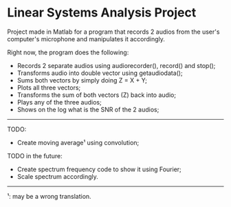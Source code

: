 # Linear Systems Analysis Project

Project made in Matlab for a program that records 2 audios from the user's computer's microphone and manipulates it accordingly.

Right now, the program does the following:
- Records 2 separate audios using audiorecorder(), record() and stop();
- Transforms audio into double vector using getaudiodata();
- Sums both vectors by simply doing Z = X + Y;
- Plots all three vectors;
- Transforms the sum of both vectors (Z) back into audio;
- Plays any of the three audios;
- Shows on the log what is the SNR of the 2 audios;

----

TODO:
- Create moving average¹ using convolution;

TODO in the future:
- Create spectrum frequency code to show it using Fourier;
- Scale spectrum accordingly.

----
¹: may be a wrong translation.
